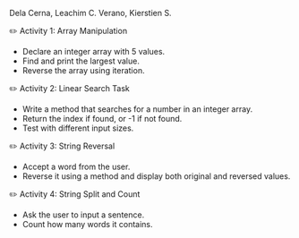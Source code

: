 Dela Cerna, Leachim C.
Verano, Kierstien S.

✏️ Activity 1: Array Manipulation
  - Declare an integer array with 5 values.
  - Find and print the largest value.
  - Reverse the array using iteration.

✏️ Activity 2: Linear Search Task
  - Write a method that searches for a number in an integer array.
  - Return the index if found, or -1 if not found.
  - Test with different input sizes.

✏️ Activity 3: String Reversal
  - Accept a word from the user.
  - Reverse it using a method and display both original and reversed values.

✏️ Activity 4: String Split and Count
  - Ask the user to input a sentence.
  - Count how many words it contains.
